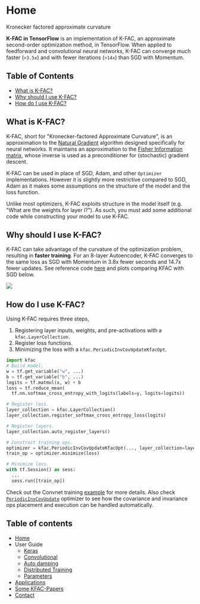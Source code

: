 # Home

Kronecker factored approximate curvature

**K-FAC in TensorFlow** is an implementation of K-FAC, an approximate
second-order optimization method, in TensorFlow. When applied to feedforward and
convolutional neural networks, K-FAC can converge much faster (`>3.5x`) and with
fewer iterations (`>14x`) than SGD with Momentum.

## Table of Contents

*   [What is K-FAC?](#what-is-k-fac)
*   [Why should I use K-FAC?](#why-should-i-use-k-fac)
*   [How do I use K-FAC?](#how-do-i-use-k-fac)

## What is K-FAC?

K-FAC, short for "Kronecker-factored Approximate Curvature", is an approximation
to the [Natural Gradient][natural_gradient] algorithm designed specifically for
neural networks. It maintains an approximation to the [Fisher Information
matrix][fisher_information], whose inverse is used as a preconditioner for
(stochastic) gradient descent.

K-FAC can be used in place of SGD, Adam, and other `Optimizer` implementations.
However it is slightly more restrictive compared to SGD, Adam as it makes some
assumptions on the structure of the model and the loss function.

Unlike most optimizers, K-FAC exploits structure in the model itself (e.g. "What
are the weights for layer i?"). As such, you must add some additional code while
constructing your model to use K-FAC.

[natural_gradient]: http://www.mitpressjournals.org/doi/abs/10.1162/089976698300017746
[fisher_information]: https://en.wikipedia.org/wiki/Fisher_information#Matrix_form

## Why should I use K-FAC?

K-FAC can take advantage of the curvature of the optimization problem, resulting
in **faster training**. For an 8-layer Autoencoder, K-FAC converges to the same
loss as SGD with Momentum in 3.8x fewer seconds and 14.7x fewer updates. See
reference code [here][autoencoder-code] and plots comparing KFAC with SGD below.

![](https://github.com/tensorflow/kfac/tree/master/kfac/g3doc/sgd_comparison.png)

[autoencoder-code]: https://github.com/tensorflow/kfac/tree/master/kfac/examples/autoencoder_mnist.py

## How do I use K-FAC?

Using K-FAC requires three steps,

1.  Registering layer inputs, weights, and pre-activations with a
    `kfac.LayerCollection`.
2.  Register loss functions.
3.  Minimizing the loss with a `kfac.PeriodicInvCovUpdateKfacOpt`.

```python
import kfac
# Build model.
w = tf.get_variable("w", ...)
b = tf.get_variable("b", ...)
logits = tf.matmul(x, w) + b
loss = tf.reduce_mean(
  tf.nn.softmax_cross_entropy_with_logits(labels=y, logits=logits))

# Register loss.
layer_collection = kfac.LayerCollection()
layer_collection.register_softmax_cross_entropy_loss(logits)

# Register layers.
layer_collection.auto_register_layers()

# Construct training ops.
optimizer = kfac.PeriodicInvCovUpdateKfacOpt(..., layer_collection=layer_collection)
train_op = optimizer.minimize(loss)

# Minimize loss.
with tf.Session() as sess:
  ...
  sess.run([train_op])
```

Check out the Convnet training [example][convexamplesec] for more details. Also
check [`PeriodicInvCovUpdate`][periodicincovupdate] optimizer to see how the
covariance and invariance ops placement and execution can be handled
automatically.

[convexamplesec]: https://github.com/tensorflow/kfac/tree/master/docs/examples/convolutional.md
[periodicincovupdate]: https://github.com/tensorflow/kfac/tree/master/kfac/python/ops/kfac_utils/periodic_inv_cov_update_kfac_opt.py

## Table of contents

*   [Home](https://github.com/tensorflow/kfac/tree/master/docs/index.md)
*   User Guide
    *   [Keras](https://github.com/tensorflow/kfac/tree/master/kfac/python/keras/README.md)
    *   [Convolutional](https://github.com/tensorflow/kfac/tree/master/docs/examples/convolutional.md)
    *   [Auto damping](https://github.com/tensorflow/kfac/tree/master/docs/examples/auto_damp.md)
    *   [Distributed Training](https://github.com/tensorflow/kfac/tree/master/docs/examples/distributed_training.md)
    *   [Parameters](https://github.com/tensorflow/kfac/tree/master/docs/examples/parameters.md)
*   [Applications](https://github.com/tensorflow/kfac/tree/master/docs/applications.md)
*   [Some KFAC-Papers](https://github.com/tensorflow/kfac/tree/master/docs/papers.md)
*   [Contact](https://github.com/tensorflow/kfac/tree/master/docs/contact.md)
